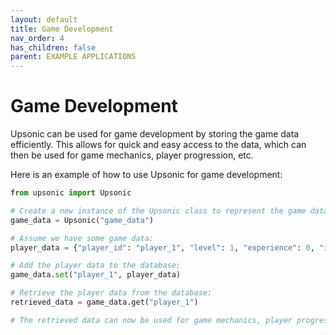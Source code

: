 ```yaml
---
layout: default
title: Game Development
nav_order: 4
has_children: false
parent: EXAMPLE APPLICATIONS
---
```


# Game Development

Upsonic can be used for game development by storing the game data efficiently. This allows for quick and easy access to the data, which can then be used for game mechanics, player progression, etc.

Here is an example of how to use Upsonic for game development:

```python
from upsonic import Upsonic

# Create a new instance of the Upsonic class to represent the game data:
game_data = Upsonic("game_data")

# Assume we have some game data:
player_data = {"player_id": "player_1", "level": 1, "experience": 0, "inventory": []}

# Add the player data to the database:
game_data.set("player_1", player_data)

# Retrieve the player data from the database:
retrieved_data = game_data.get("player_1")

# The retrieved data can now be used for game mechanics, player progression, etc.
```

